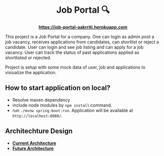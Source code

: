  <div align="center">
   <h1>Job Portal 🔍</h1>
   <strong><a href="https://job-portal-aakrriti.herokuapp.com">https://job-portal-aakrriti.herokuapp.com<a/></strong><br />
 </div>

This project is a Job Portal for a company.
One can login as admin post a job vacancy, receives applications from candidates, can shortlist or reject a candidate.
User can login and see job listing and can apply for a job vacancy. User can track the status of past applications applied as shortlisted or rejected.

Project is setup with some mock data of user, job and applications to visiualize the application.

## How to start application on local?
  * Resolve maven dependency
  * include node modules by `npm install` command.
  * run `./mvnw spring-boot:run`. Application will be available at `http://localhost:8080/`.
  
## Architechture Design
 * <strong><a href="https://github.com/AakrritiJain/job-portal/blob/master/src/main/resources/architechture/CurrentArchitechture.JPG">Current Architecture<a/></strong><br />
 * <strong><a href="https://github.com/AakrritiJain/job-portal/blob/master/src/main/resources/architechture/FutureArchitechture.png">Future Architecture<a/></strong><br />

